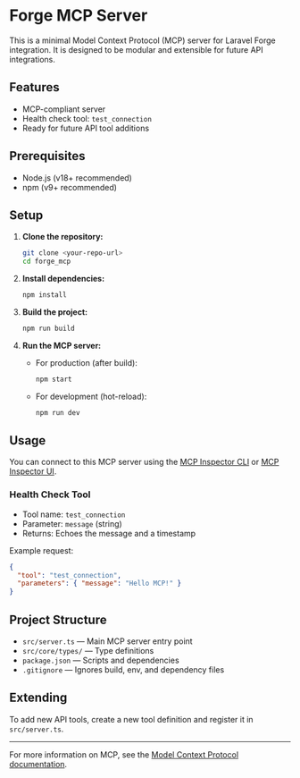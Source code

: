 # Forge MCP Server

This is a minimal Model Context Protocol (MCP) server for Laravel Forge integration. It is designed to be modular and extensible for future API integrations.

## Features
- MCP-compliant server
- Health check tool: `test_connection`
- Ready for future API tool additions

## Prerequisites
- Node.js (v18+ recommended)
- npm (v9+ recommended)

## Setup

1. **Clone the repository:**
   ```sh
   git clone <your-repo-url>
   cd forge_mcp
   ```

2. **Install dependencies:**
   ```sh
   npm install
   ```

3. **Build the project:**
   ```sh
   npm run build
   ```

4. **Run the MCP server:**
   - For production (after build):
     ```sh
     npm start
     ```
   - For development (hot-reload):
     ```sh
     npm run dev
     ```

## Usage

You can connect to this MCP server using the [MCP Inspector CLI](https://github.com/modelcontextprotocol/inspector-cli) or [MCP Inspector UI](https://inspector.modelcontext.com/).

### Health Check Tool
- Tool name: `test_connection`
- Parameter: `message` (string)
- Returns: Echoes the message and a timestamp

Example request:
```json
{
  "tool": "test_connection",
  "parameters": { "message": "Hello MCP!" }
}
```

## Project Structure
- `src/server.ts` — Main MCP server entry point
- `src/core/types/` — Type definitions
- `package.json` — Scripts and dependencies
- `.gitignore` — Ignores build, env, and dependency files

## Extending
To add new API tools, create a new tool definition and register it in `src/server.ts`.

---

For more information on MCP, see the [Model Context Protocol documentation](https://modelcontextprotocol.org/). 